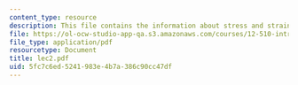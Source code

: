 ```yaml
---
content_type: resource
description: This file contains the information about stress and strain.
file: https://ol-ocw-studio-app-qa.s3.amazonaws.com/courses/12-510-introduction-to-seismology-spring-2010/5fc7c6ed5241983e4b7a386c90cc47df_lec2.pdf
file_type: application/pdf
resourcetype: Document
title: lec2.pdf
uid: 5fc7c6ed-5241-983e-4b7a-386c90cc47df
---
```

